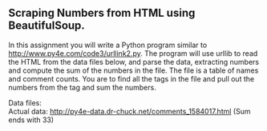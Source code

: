 ## Scraping Numbers from HTML using BeautifulSoup.

In this assignment you will write a Python program similar to http://www.py4e.com/code3/urllink2.py. The program will use urllib to read the HTML from the data files below, and parse the data, extracting numbers and compute the sum of the numbers in the file. The file is a table of names and comment counts. You are to find all the <span> tags in the file and pull out the numbers from the tag and sum the numbers.

Data files:  
Actual data: http://py4e-data.dr-chuck.net/comments_1584017.html (Sum ends with 33)